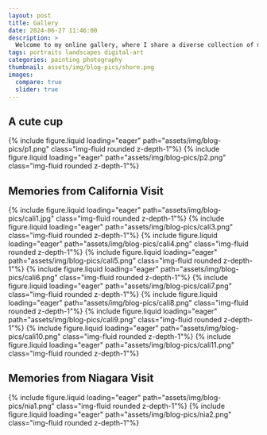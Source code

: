 ```yaml
---
layout: post
title: Gallery
date: 2024-06-27 11:46:00
description: >
  Welcome to my online gallery, where I share a diverse collection of my artwork and photography that captures moments and emotions. Explore the world through my lens and enjoy the journey into creativity.
tags: portraits landscapes digital-art
categories: painting photography
thumbnail: assets/img/blog-pics/shore.png
images:
  compare: true
  slider: true
---
```


<!-- This is an example post with advanced image components. -->

## A cute cup

<swiper-container class="mySwiper" pagination="true" pagination-clickable="true" navigation="true" space-between="30"
    centered-slides="true" autoplay-delay="2500" autoplay-disable-on-interaction="false">
<swiper-slide>{% include figure.liquid loading="eager" path="assets/img/blog-pics/p1.png" class="img-fluid rounded z-depth-1"%}</swiper-slide>
<swiper-slide>{% include figure.liquid loading="eager" path="assets/img/blog-pics/p2.png" class="img-fluid rounded z-depth-1"%}</swiper-slide>
</swiper-container>

## Memories from California Visit

<swiper-container class="mySwiper" pagination="true" pagination-clickable="true" navigation="true" space-between="30"
    centered-slides="true" autoplay-delay="2500" autoplay-disable-on-interaction="false">
<swiper-slide>{% include figure.liquid loading="eager" path="assets/img/blog-pics/cali1.jpg" class="img-fluid rounded z-depth-1"%}</swiper-slide>
<swiper-slide>{% include figure.liquid loading="eager" path="assets/img/blog-pics/cali3.png" class="img-fluid rounded z-depth-1"%}</swiper-slide>
<swiper-slide>{% include figure.liquid loading="eager" path="assets/img/blog-pics/cali4.png" class="img-fluid rounded z-depth-1"%}</swiper-slide>
<swiper-slide>{% include figure.liquid loading="eager" path="assets/img/blog-pics/cali5.png" class="img-fluid rounded z-depth-1"%}</swiper-slide>
<swiper-slide>{% include figure.liquid loading="eager" path="assets/img/blog-pics/cali6.png" class="img-fluid rounded z-depth-1"%}</swiper-slide>
<swiper-slide>{% include figure.liquid loading="eager" path="assets/img/blog-pics/cali7.png" class="img-fluid rounded z-depth-1"%}</swiper-slide>
<swiper-slide>{% include figure.liquid loading="eager" path="assets/img/blog-pics/cali8.png" class="img-fluid rounded z-depth-1"%}</swiper-slide>
<swiper-slide>{% include figure.liquid loading="eager" path="assets/img/blog-pics/cali9.png" class="img-fluid rounded z-depth-1"%}</swiper-slide>
<swiper-slide>{% include figure.liquid loading="eager" path="assets/img/blog-pics/cali10.png" class="img-fluid rounded z-depth-1"%}</swiper-slide>
<swiper-slide>{% include figure.liquid loading="eager" path="assets/img/blog-pics/cali11.png" class="img-fluid rounded z-depth-1"%}</swiper-slide>
</swiper-container>

## Memories from Niagara Visit

<swiper-container class="mySwiper" pagination="true" pagination-clickable="true" navigation="true" space-between="30"
    centered-slides="true" autoplay-delay="2500" autoplay-disable-on-interaction="false">
<swiper-slide>{% include figure.liquid loading="eager" path="assets/img/blog-pics/nia1.png" class="img-fluid rounded z-depth-1"%}</swiper-slide>
<swiper-slide>{% include figure.liquid loading="eager" path="assets/img/blog-pics/nia2.png" class="img-fluid rounded z-depth-1"%}</swiper-slide>
</swiper-container>
